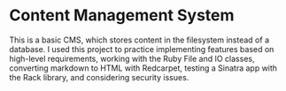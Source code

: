 # Content Management System

This is a basic CMS, which stores content in the filesystem instead of a database. I used this project to practice implementing features based on high-level requirements, working with the Ruby File and IO classes, converting markdown to HTML with Redcarpet, testing a Sinatra app with the Rack library, and considering security issues.
